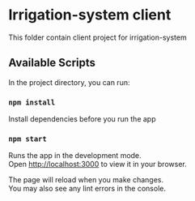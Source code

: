 # Irrigation-system client

This folder contain client project for irrigation-system

## Available Scripts

In the project directory, you can run:

### `npm install`

Install dependencies before you run the app


### `npm start`

Runs the app in the development mode.\
Open [http://localhost:3000](http://localhost:3000) to view it in your browser.

The page will reload when you make changes.\
You may also see any lint errors in the console.
